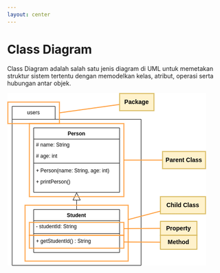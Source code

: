```yaml
---
layout: center
---
```


<div class="grid grid-cols-2 gap-y-10 gap-x-6 mt-4">
<div class='flex items-center'>

<div>

# Class Diagram

Class Diagram adalah salah satu jenis diagram di UML untuk memetakan struktur sistem tertentu dengan memodelkan kelas, atribut, operasi serta hubungan antar objek.
</div>
</div>
<div class='flex-row flex justify-center items-center'>

![class diagram](/asset/img/classdiag.drawio.png)

</div>
</div>